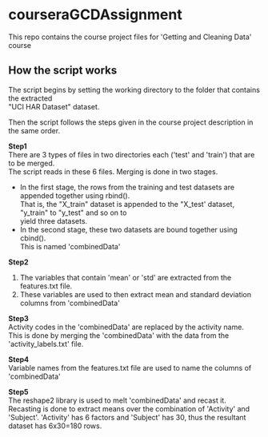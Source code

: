 courseraGCDAssignment
=====================

This repo contains the course project files for 'Getting and Cleaning Data' course

How the script works
---------------------

The script begins by setting the working directory to the folder that contains the extracted  
"UCI HAR Dataset" dataset.

Then the script follows the steps given in the course project description in the same order.

**Step1**  
There are 3 types of files in two directories each  ('test' and 'train') that are to be merged.  
The script reads in these 6 files. Merging is done in two stages.  
* In the first stage, the rows from the training and test datasets are appended together using rbind().  
That is, the "X\_train" dataset is appended to the "X\_test' dataset, "y\_train" to "y\_test" and so on to  
yield three datasets.  
* In the second stage, these two datasets are bound together using cbind().  
This is named 'combinedData'

**Step2**  
1. The variables that contain 'mean' or 'std' are extracted from the features.txt file.  
2. These variables are used to then extract mean and standard deviation columns from 'combinedData'

**Step3**  
Activity codes in the 'combinedData' are replaced by the activity name.  
This is done by merging the 'combinedData' with the data from the 'activity_labels.txt' file.

**Step4**  
Variable names from the features.txt file are used to name the columns of 'combinedData'

**Step5**  
The reshape2 library is used to melt 'combinedData' and recast it.  
Recasting is done to extract means over the combination of 'Activity' and 'Subject'. 'Activity' has 6 factors and 'Subject' has 30, thus the resultant dataset has 6x30=180 rows.
